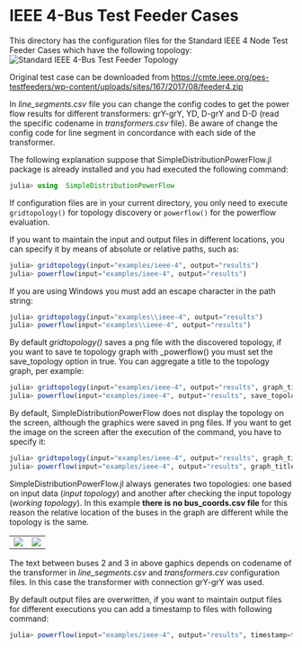 # IEEE 4-Bus Test Feeder Cases

This directory has the configuration files for the Standard IEEE 4 Node Test Feeder Cases which have the following topology:
<img src="https://github.com/gisel-uninorte/SimpleDistributionPowerFlow.jl/blob/main/images/ieee_4_bus_std_test_feeder.png" alt="Standard IEEE 4-Bus Test Feeder Topology">

Original test case can be downloaded from https://cmte.ieee.org/pes-testfeeders/wp-content/uploads/sites/167/2017/08/feeder4.zip

In _line_segments.csv_ file you can change the config codes to get the power flow results for different transformers: grY-grY, YD, D-grY and D-D (read the specific codename in _transformers.csv_ file). Be aware of change the config code for line segment in concordance with each side of the transformer.

The following explanation suppose that SimpleDistributionPowerFlow.jl package is already installed and you had executed the following command:
```julia
julia> using  SimpleDistributionPowerFlow
```

If configuration files are in your current directory, you only need to execute `gridtopology()` for topology discovery or `powerflow()` for the powerflow evaluation.

If you want to maintain the input and output files in different locations, you can specify it by means of absolute or relative paths, such as:
```julia
julia> gridtopology(input="examples/ieee-4", output="results")
julia> powerflow(input="examples/ieee-4", output="results")
```

If you are using Windows you must add an escape character in the path string:
```julia
julia> gridtopology(input="examples\\ieee-4", output="results")
julia> powerflow(input="examples\\ieee-4", output="results")
```

By default _gridtopology()_ saves a png file with the discovered topology, if you want to save te topology graph with _powerflow() you must set the save_topology option in true. You can aggregate a title to the topology graph, per example:
```julia
julia> gridtopology(input="examples/ieee-4", output="results", graph_title="IEEE 4 Node Test Feeder")
julia> powerflow(input="examples/ieee-4", output="results", save_topology=true, graph_title="IEEE 4 Node Test Feeder")
```

By default, SimpleDistributionPowerFlow does not display the topology on the screen, although the graphics were saved in png files. If you want to get the image on the screen after the execution of the command, you have to specify it:
```julia
julia> gridtopology(input="examples/ieee-4", output="results", graph_title="IEEE 4 Node Test Feeder", display_topology=true)
julia> powerflow(input="examples/ieee-4", output="results", graph_title="IEEE 4 Node Test Feeder", display_topology=true)
```

SimpleDistributionPowerFlow.jl always generates two topologies: one based on input data (_input topology_) and another after checking the input topology (_working topology_).
In this example **there is no bus_coords.csv file** for this reason the relative location of the buses in the graph are different while the topology is the same.

<table>
  <tr>
    <td><img src="https://github.com/gisel-uninorte/SimpleDistributionPowerFlow.jl/blob/main/images/ieee_4_bus_example_input_topology.png"</td>
    <td><img src="https://github.com/gisel-uninorte/SimpleDistributionPowerFlow.jl/blob/main/images/ieee_4_bus_example_working_topology.png"</td>
  </tr>
</table>

The text between buses 2 and 3 in above gaphics depends on codename of the transformer in _line_segments.csv_ and _transformers.csv_ configuration files. In this case the transformer with connection grY-grY was used.

By default output files are overwritten, if you want to maintain output files for different executions you can add a timestamp to files with following command:
```julia
julia> powerflow(input="examples/ieee-4", output="results", timestamp=true)
```

